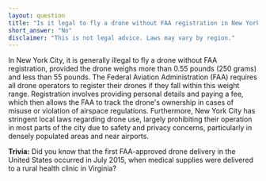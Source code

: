 ```yaml
---
layout: question
title: "Is it legal to fly a drone without FAA registration in New York City?"
short_answer: "No"
disclaimer: "This is not legal advice. Laws may vary by region."
---
```


In New York City, it is generally illegal to fly a drone without FAA registration, provided the drone weighs more than 0.55 pounds (250 grams) and less than 55 pounds. The Federal Aviation Administration (FAA) requires all drone operators to register their drones if they fall within this weight range. Registration involves providing personal details and paying a fee, which then allows the FAA to track the drone's ownership in cases of misuse or violation of airspace regulations. Furthermore, New York City has stringent local laws regarding drone use, largely prohibiting their operation in most parts of the city due to safety and privacy concerns, particularly in densely populated areas and near airports.

**Trivia:** Did you know that the first FAA-approved drone delivery in the United States occurred in July 2015, when medical supplies were delivered to a rural health clinic in Virginia?
